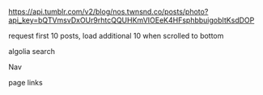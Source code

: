 https://api.tumblr.com/v2/blog/nos.twnsnd.co/posts/photo?api_key=bQTVmsvDxOUr9rhtcQQUHKmVIOEeK4HFsphbbuigobItKsdDOP

request first 10 posts, load additional 10 when scrolled to bottom

algolia search

Nav

page links
